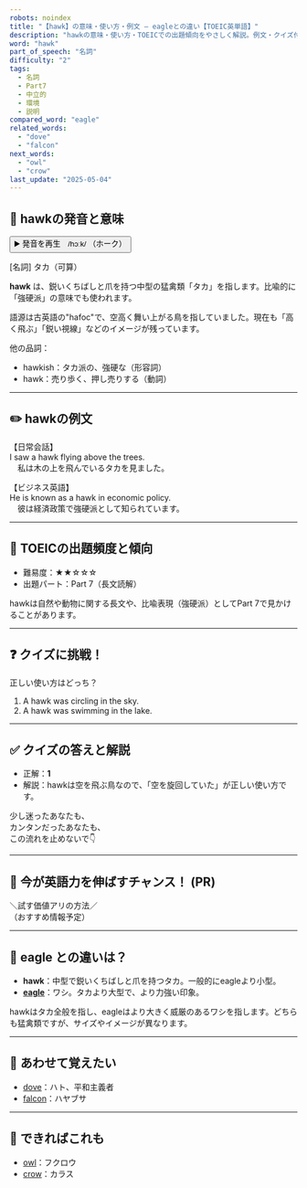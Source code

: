 ```yaml
---
robots: noindex
title: "【hawk】の意味・使い方・例文 ― eagleとの違い【TOEIC英単語】"
description: "hawkの意味・使い方・TOEICでの出題傾向をやさしく解説。例文・クイズ付きでeagleとの違いもわかりやすく学べます。"
word: "hawk"
part_of_speech: "名詞"
difficulty: "2"
tags:
  - 名詞
  - Part7
  - 中立的
  - 環境
  - 説明
compared_word: "eagle"
related_words:
  - "dove"
  - "falcon"
next_words:
  - "owl"
  - "crow"
last_update: "2025-05-04"
---
```


## 🔰 hawkの発音と意味

<button class="play-audio" onclick="playTTS('hawk')">
  <span class="play-audio-main">
    ▶️ 発音を再生　/hɔːk/
  </span>
  <span class="play-audio-sub">
    （ホーク）
  </span>
</button>

[名詞] タカ（可算）

**hawk** は、鋭いくちばしと爪を持つ中型の猛禽類「タカ」を指します。比喩的に「強硬派」の意味でも使われます。

語源は古英語の"hafoc"で、空高く舞い上がる鳥を指していました。現在も「高く飛ぶ」「鋭い視線」などのイメージが残っています。

他の品詞：  
- hawkish：タカ派の、強硬な（形容詞）
- hawk：売り歩く、押し売りする（動詞）

---

## ✏️ hawkの例文

【日常会話】  
I saw a hawk flying above the trees.  
　私は木の上を飛んでいるタカを見ました。

【ビジネス英語】  
He is known as a hawk in economic policy.  
　彼は経済政策で強硬派として知られています。

---

## 🎯 TOEICの出題頻度と傾向

- 難易度：★★☆☆☆
- 出題パート：Part 7（長文読解）

hawkは自然や動物に関する長文や、比喩表現（強硬派）としてPart 7で見かけることがあります。

---

## ❓ クイズに挑戦！

正しい使い方はどっち？

1. A hawk was circling in the sky.  
2. A hawk was swimming in the lake.

---

## ✅ クイズの答えと解説

- 正解：**1**
- 解説：hawkは空を飛ぶ鳥なので、「空を旋回していた」が正しい使い方です。

少し迷ったあなたも、  
カンタンだったあなたも、  
この流れを止めないで👇️

---

## 🚀 今が英語力を伸ばすチャンス！ (PR)

<div class="info-center">
＼試す価値アリの方法／<br>  
（おすすめ情報予定）
</div>

---

## 🤔  eagle との違いは？

- **hawk**：中型で鋭いくちばしと爪を持つタカ。一般的にeagleより小型。
- **[eagle](/word/eagle)**：ワシ。タカより大型で、より力強い印象。

hawkはタカ全般を指し、eagleはより大きく威厳のあるワシを指します。どちらも猛禽類ですが、サイズやイメージが異なります。

---

## 🧩 あわせて覚えたい

- [dove](/word/dove)：ハト、平和主義者
- [falcon](/word/falcon)：ハヤブサ

---

## 📖 できればこれも

- [owl](/word/owl)：フクロウ
- [crow](/word/crow)：カラス

<!-- cvid: aid36_bid19 -->
